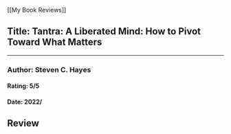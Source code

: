 [[My Book Reviews]]

 
 ## Title: Tantra: A Liberated Mind: How to Pivot Toward What Matters
 ---
 ### Author: Steven C. Hayes
 #### Rating: 5/5
 #### Date: 2022/


 ## Review